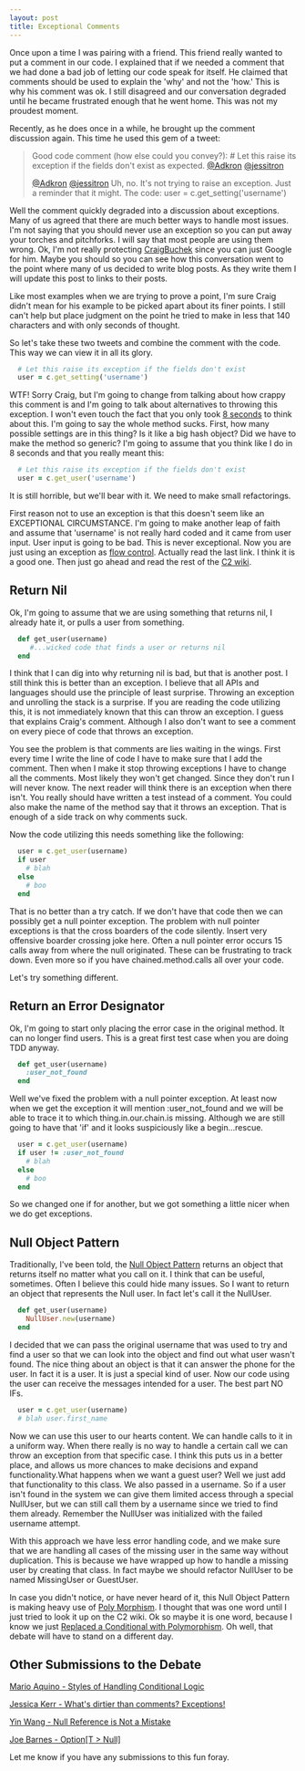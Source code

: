 ```yaml
---
layout: post
title: Exceptional Comments
---
```


Once upon a time I was pairing with a friend. This friend really wanted
to put a comment in our code. I explained that if we needed a
comment that we had done a bad job of letting our code speak for itself.
He claimed that comments should be used to explain the 'why' and not the
'how.' This is why his comment was ok. I still disagreed and our conversation
degraded until he became frustrated enough that he went home. This
was not my proudest moment.

Recently, as he does once in a while, he brought up the comment
discussion again. This time he used this gem of a tweet:


>   Good code comment (how else could you convey?): # Let this raise its
>   exception if the fields don't exist as expected.
>   [@Adkron](http://twitter.com/adkron)
>   [@jessitron](http://twitter.com/jessitron)
>
>   [@Adkron](http://twitter.com/adkron)
>   [@jessitron](http://twitter.com/jessitron) Uh, no. It's not trying to raise an exception.
>   Just a reminder that it might. The code: user =
>   c.get_setting('username')

Well the comment quickly degraded into a discussion about exceptions.
Many of us agreed that there are much better ways to handle most issues.
I'm not saying that you should never use an exception so you can put
away your torches and pitchforks. I will say that most people are using
them wrong. Ok, I'm not really protecting
[CraigBuchek](http://twitter.com/CraigBuchek) since you can just Google
for him. Maybe you should so you can see how this conversation went to
the point where many of us decided to write blog posts. As they write
them I will update this post to links to their posts.

Like most examples when we are trying to prove a point, I'm sure Craig
didn't mean for his example to be picked apart about its finer points. I
still can't help but place judgment on the point he tried to make in
less that 140 characters and with only seconds of thought.

So let's take these two tweets and combine the comment with the code.
This way we can view it in all its glory.

```ruby
  # Let this raise its exception if the fields don't exist
  user = c.get_setting('username')
```

WTF! Sorry Craig, but I'm going to change from talking about how crappy
this comment is and I'm going to talk about alternatives to throwing
this exception. I won't even touch the fact that you only took [8
seconds](http://en.wikipedia.org/wiki/Rodeo)
to think about this. I'm going to say the whole method sucks.
First, how many possible settings are in this thing? Is it like a big
hash object? Did we have to make the method so generic? I'm going to
assume that you think like I do in 8 seconds and that you really meant
this:

```ruby
  # Let this raise its exception if the fields don't exist
  user = c.get_user('username')
```

It is still horrible, but we'll bear with it. We need to make small
refactorings.

First reason not to use an exception is that this doesn't seem like an
EXCEPTIONAL CIRCUMSTANCE. I'm going to make another leap of faith and assume that
'username' is not really hard coded and it came from user input. User
input is going to be bad. This is never exceptional. Now you are just
using an exception as [flow
control](http://c2.com/cgi/wiki?DontUseExceptionsForFlowControl).
Actually read the last link. I think it is a good one. Then just go
ahead and read the rest of the [C2 wiki](http://c2.com/cgi/wiki).

Return Nil
----------

Ok, I'm going to assume that we are using something that returns nil,
I already hate it, or pulls a user from something.

```ruby
  def get_user(username)
     #...wicked code that finds a user or returns nil
  end
```

I think that I can dig into why returning nil is bad, but that is
another post. I still think this is better than an exception. I believe
that all APIs and languages should use the principle of least surprise.
Throwing an exception and unrolling the stack is a surprise. If you are
reading the code utilizing this, it is not immediately known that this
can throw an exception. I guess that explains Craig's comment. Although
I also don't want to see a comment on every piece of code that throws an
exception.

You see the problem is that comments are lies waiting in the wings.
First every time I write the line of code I have to make sure that I add
the comment. Then when I make it stop throwing exceptions I have to
change all the comments. Most likely they won't get changed. Since they
don't run I will never know. The next reader will think there is an
exception when there isn't. You really should have written a test
instead of a comment. You could also make the name of the method say
that it throws an exception. That is enough of a side track on why
comments suck.

Now the code utilizing this needs something like the following:

```ruby
  user = c.get_user(username)
  if user
    # blah
  else
    # boo
  end
```

That is no better than a try catch. If we don't have that code then we
can possibly get a null pointer exception. The problem with null pointer
exceptions is that the cross boarders of the code silently. Insert very
offensive boarder crossing joke here. Often a null
pointer error occurs 15 calls away from where the null originated. These
can be frustrating to track down. Even more so if you have
chained.method.calls all over your code.

Let's try something different.

Return an Error Designator
--------------------------

Ok, I'm going to start only placing the error case in the original
method. It can no longer find users. This is a great first test case
when you are doing TDD anyway.

```ruby
  def get_user(username)
    :user_not_found
  end
```

Well we've fixed the problem with a null pointer exception. At least now
when we get the exception it will mention :user_not_found and we will be
able to trace it to which thing.in.our.chain.is missing. Although we are
still going to have that 'if' and it looks suspiciously like a begin...rescue.

```ruby
  user = c.get_user(username)
  if user != :user_not_found
    # blah
  else
    # boo
  end
```

So we changed one if for another, but we got something a little nicer
when we do get exceptions.

Null Object Pattern
-------------------

Traditionally, I've been told, the [Null Object
Pattern](http://c2.com/cgi/wiki?NullObject) returns an object that
returns itself no matter what you call on it. I think that can be
useful, sometimes. Often I believe this could hide many issues. So I
want to return an object that represents the Null user. In fact let's
call it the NullUser.

```ruby
  def get_user(username)
    NullUser.new(username)
  end
```

I decided that we can pass the original username that was used to try
and find a user so that we can look into the object and find out what
user wasn't found. The nice thing about an object is that it can answer
the phone for the user. In fact it is a user. It is just a special kind
of user. Now our code using the user can receive the messages intended
for a user. The best part  NO IFs.

```ruby
  user = c.get_user(username)
  # blah user.first_name
```

Now we can use this user to our hearts content. We can handle calls to
it in a uniform way. When there really is no way to handle a certain
call we can throw an exception from that specific case. I think
this puts us in a better place, and allows us more chances to make
decisions and expand functionality.What happens when we want a guest
user? Well we just add that functionality to this class. We also passed
in a username. So if a user isn't found in the system we can give them
limited access through a special NullUser, but we can still call them by
a username since we tried to find them already. Remember the NullUser
was initialized with the failed username attempt.

With this approach we have less error handling code, and we make sure
that we are handling all cases of the missing user in the same way
without duplication. This is because we have wrapped up how to handle a
missing user by creating that class. In fact maybe we should refactor
NullUser to be named MissingUser or GuestUser.

In case you didn't notice, or have never heard of it, this Null Object
Pattern is making heavy use of [Poly
Morphism](http://c2.com/cgi/wiki?PolyMorphism). I thought that was one
word until I just tried to look it up on the C2 wiki. Ok so maybe it is
one word, because I know we just [Replaced a Conditional with
Polymorphism](http://c2.com/cgi/wiki?ReplaceConditionalWithPolymorphism).
Oh well, that debate will have to stand on a different day.

Other Submissions to the Debate
-------------------------------

[Mario Aquino - Styles of Handling Conditional
Logic](http://marioaquino.blogspot.com/2013/06/styles-of-handling-conditional-logic.html)

[Jessica Kerr - What's dirtier than comments?
Exceptions!](http://blog.jessitron.com/2013/06/whats-dirtier-than-comments-exceptions.html)

[Yin Wang - Null Reference is Not a
Mistake](http://yinwang0.wordpress.com/2013/06/03/null/)

[Joe Barnes - Option[T >
Null]](http://proseand.co.nz/2013/06/05/optiont-null/)

Let me know if you have any submissions to this fun foray.
